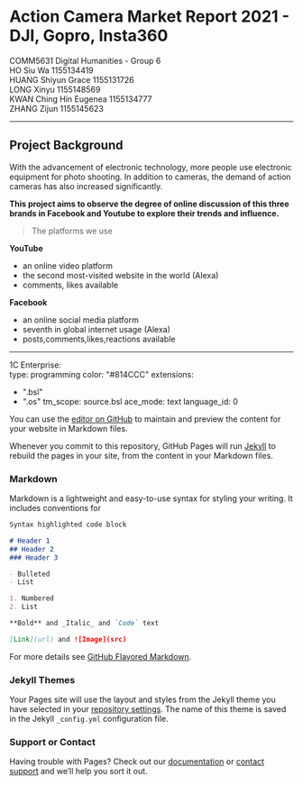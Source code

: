 # Action Camera Market Report 2021 - DJI, Gopro, Insta360

COMM5631 Digital Humanities - Group 6
<br />HO Siu Wa 1155134419
<br />HUANG Shiyun Grace 1155131726
<br />LONG Xinyu 1155148569
<br />KWAN Ching Hin Eugenea 1155134777
<br />ZHANG Zijun 1155145623

---

## Project Background

With the advancement of electronic technology, more people use electronic equipment for photo shooting. In addition to cameras, the demand of action cameras has also increased significantly.

**This project aims to observe the degree of online discussion of this three brands in Facebook and Youtube to explore their trends and influence.**

>The platforms we use

**YouTube**  
- an online video platform 
- the second most-visited website in the world (Alexa)
- comments, likes available

**Facebook**
- an online social media platform
- seventh in global internet usage (Alexa)
- posts,comments,likes,reactions available

- - -    
1C Enterprise:
<br />
  type: programming
  color: "#814CCC"
  extensions:
  - ".bsl"
  - ".os"
  tm_scope: source.bsl
  ace_mode: text
  language_id: 0




You can use the [editor on GitHub](https://github.com/zioho/marketing-report/edit/gh-pages/index.md) to maintain and preview the content for your website in Markdown files.

Whenever you commit to this repository, GitHub Pages will run [Jekyll](https://jekyllrb.com/) to rebuild the pages in your site, from the content in your Markdown files.

### Markdown

Markdown is a lightweight and easy-to-use syntax for styling your writing. It includes conventions for

```markdown
Syntax highlighted code block

# Header 1
## Header 2
### Header 3

- Bulleted
- List

1. Numbered
2. List

**Bold** and _Italic_ and `Code` text

[Link](url) and ![Image](src)
```

For more details see [GitHub Flavored Markdown](https://guides.github.com/features/mastering-markdown/).

### Jekyll Themes

Your Pages site will use the layout and styles from the Jekyll theme you have selected in your [repository settings](https://github.com/zioho/marketing-report/settings/pages). The name of this theme is saved in the Jekyll `_config.yml` configuration file.

### Support or Contact

Having trouble with Pages? Check out our [documentation](https://docs.github.com/categories/github-pages-basics/) or [contact support](https://support.github.com/contact) and we’ll help you sort it out.
